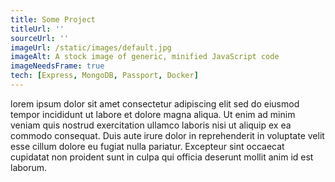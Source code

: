 ```yaml
---
title: Some Project
titleUrl: ''
sourceUrl: ''
imageUrl: /static/images/default.jpg
imageAlt: A stock image of generic, minified JavaScript code
imageNeedsFrame: true
tech: [Express, MongoDB, Passport, Docker]
---
```


lorem ipsum dolor sit amet consectetur adipiscing elit sed do eiusmod tempor incididunt ut labore et dolore magna aliqua. Ut enim ad minim veniam quis nostrud exercitation ullamco laboris nisi ut aliquip ex ea commodo consequat. Duis aute irure dolor in reprehenderit in voluptate velit esse cillum dolore eu fugiat nulla pariatur. Excepteur sint occaecat cupidatat non proident sunt in culpa qui officia deserunt mollit anim id est laborum.
